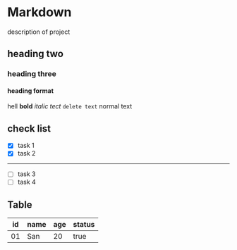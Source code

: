 # Markdown
description of project
## heading two
### heading three
#### heading format

hell **bold**
*italic tect*
`delete text`
normal text
## check list
- [X] task 1
- [X] task 2
---
- [ ] task 3
- [ ] task 4

## Table
|id| name| age| status| 
|---| ----| ----| ----| 
|01| San| 20| true| 
